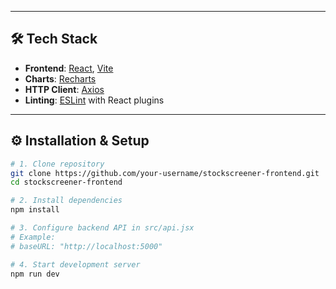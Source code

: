 
---

## 🛠 Tech Stack

- **Frontend**: [React](https://react.dev/), [Vite](https://vitejs.dev/)
- **Charts**: [Recharts](https://recharts.org/)
- **HTTP Client**: [Axios](https://axios-http.com/)
- **Linting**: [ESLint](https://eslint.org/) with React plugins

---

## ⚙️ Installation & Setup

```bash
# 1. Clone repository
git clone https://github.com/your-username/stockscreener-frontend.git
cd stockscreener-frontend

# 2. Install dependencies
npm install

# 3. Configure backend API in src/api.jsx
# Example:
# baseURL: "http://localhost:5000"

# 4. Start development server
npm run dev
